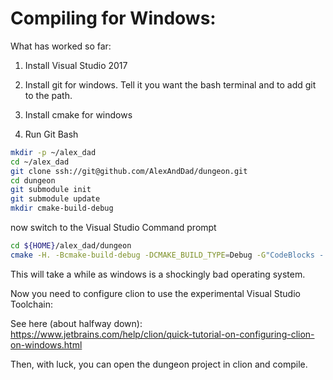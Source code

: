 Compiling for Windows:
======================


What has worked so far:

1. Install Visual Studio 2017

2. Install git for windows. Tell it you want the bash terminal and to add git to the path.

3. Install cmake for windows

4. Run Git Bash

```bash
mkdir -p ~/alex_dad
cd ~/alex_dad
git clone ssh://git@github.com/AlexAndDad/dungeon.git
cd dungeon
git submodule init
git submodule update
mkdir cmake-build-debug

```

now switch to the Visual Studio Command prompt

```bash
cd ${HOME}/alex_dad/dungeon
cmake -H. -Bcmake-build-debug -DCMAKE_BUILD_TYPE=Debug -G"CodeBlocks - NMake Makefiles"
```

This will take a while as windows is a shockingly bad operating system.

Now you need to configure clion to use the experimental Visual Studio Toolchain:

See here (about halfway down): https://www.jetbrains.com/help/clion/quick-tutorial-on-configuring-clion-on-windows.html

Then, with luck, you can open the dungeon project in clion and compile.

